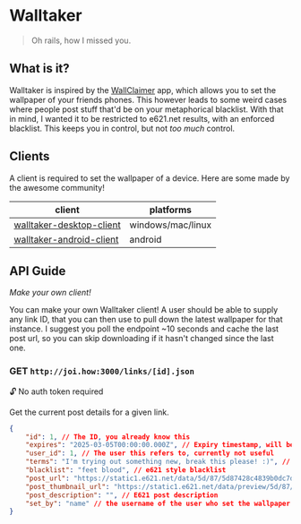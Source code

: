 # Walltaker

> Oh rails, how I missed you.

## What is it?

Walltaker is inspired by the [WallClaimer](https://www.wallclaimer.com/) app, which allows you to set the wallpaper of
your friends phones. This however leads to some weird cases where people post stuff that'd be on your metaphorical
blacklist. With that in mind, I wanted it to be restricted to e621.net results, with an enforced blacklist. This keeps
you in control, but not _too much_ control.

## Clients
A client is required to set the wallpaper of a device. Here are some made by the awesome community!

| client                                                                          | platforms         |
|---------------------------------------------------------------------------------|-------------------|
| [walltaker-desktop-client](https://github.com/PawCorp/walltaker-desktop-client) | windows/mac/linux |
| [walltaker-android-client](https://github.com/PawCorp/walltaker-android-client) | android |

## API Guide
_Make your own client!_

You can make your own Walltaker client! A user should be able to supply any link ID, that you can then use to pull down
the latest wallpaper for that instance. I suggest you poll the endpoint ~10 seconds and cache the last post url, so you
can skip downloading if it hasn't changed since the last one.

### GET `http://joi.how:3000/links/[id].json`

🔓 No auth token required

Get the current post details for a given link.

```json
{
    "id": 1, // The ID, you already know this
    "expires": "2025-03-05T00:00:00.000Z", // Expiry timestamp, will be inaccessible after this time
    "user_id": 1, // The user this refers to, currently not useful
    "terms": "I'm trying out something new, break this please! :)", // Open text feild for user to describe terms of posting
    "blacklist": "feet blood", // e621 style blacklist
    "post_url": "https://static1.e621.net/data/5d/87/5d87428c4839b0dc7d585b87a25af61a.png", // Full size post image
    "post_thumbnail_url": "https://static1.e621.net/data/preview/5d/87/5d87428c4839b0dc7d585b87a25af61a.jpg", // Thumnail size post image
    "post_description": "", // E621 post description
    "set_by": "name" // the username of the user who set the wallpaper (or null if anon)
}
```
